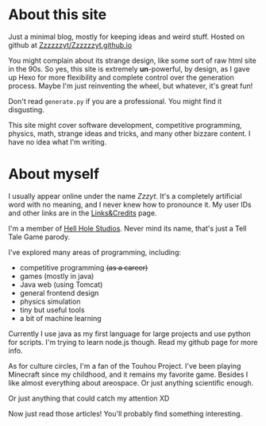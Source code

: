 <!--title:Welcome to the Blog!-->
<!--description: README-->
<!--creationDate: 20201215-->
<!--priority:__-->

# About this site

Just a minimal blog, mostly for keeping ideas and weird stuff.
Hosted on github at [Zzzzzzyt/Zzzzzzyt.github.io](https://github.com/Zzzzzzyt/Zzzzzzyt.github.io)

You might complain about its strange design, like some sort of raw html site in the 90s.
So yes, this site is extremely **un**-powerful, by design, as I gave up Hexo for more flexibility and complete control over the generation process.
Maybe I'm just reinventing the wheel, but whatever, it's great fun!

Don't read `generate.py` if you are a professional. You might find it disgusting.

This site might cover software development, competitive programming, physics, math, strange ideas and tricks, and many other bizzare content.
I have no idea what I'm writing.

# About myself

I usually appear online under the name _Zzzyt_. It's a completely artificial word with no meaning, and I never knew how to pronounce it. My user IDs and other links are in the [Links&Credits](links.html) page.

I'm a member of [Hell Hole Studios](https://blog.hellholestudios.top/). Never mind its name, that's just a Tell Tale Game parody.

I've explored many areas of programming, including:

- competitive programming ~~(as a career)~~
- games (mostly in java)
- Java web (using Tomcat)
- general frontend design
- physics simulation
- tiny but useful tools
- a bit of machine learning

Currently I use java as my first language for large projects and use python for scripts. I'm trying to learn node.js though.
Read my github page for more info.

As for culture circles, I'm a fan of the Touhou Project.
I've been playing Minecraft since my childhood, and it remains my favorite game.
Besides I like almost everything about areospace. Or just anything scientific enough.

Or just anything that could catch my attention XD

Now just read those articles! You'll probably find something interesting.
